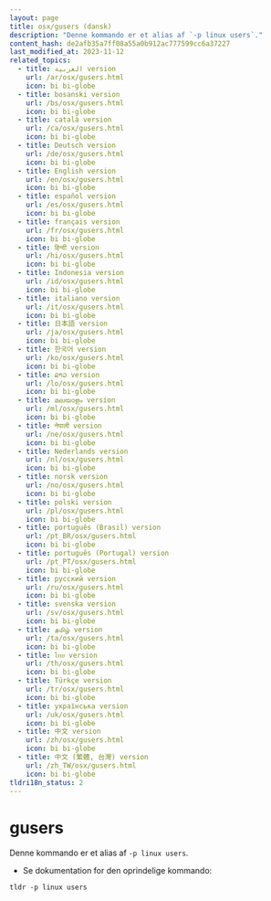 ```yaml
---
layout: page
title: osx/gusers (dansk)
description: "Denne kommando er et alias af `-p linux users`."
content_hash: de2afb35a7ff08a55a0b912ac777599cc6a37227
last_modified_at: 2023-11-12
related_topics:
  - title: العربية version
    url: /ar/osx/gusers.html
    icon: bi bi-globe
  - title: bosanski version
    url: /bs/osx/gusers.html
    icon: bi bi-globe
  - title: català version
    url: /ca/osx/gusers.html
    icon: bi bi-globe
  - title: Deutsch version
    url: /de/osx/gusers.html
    icon: bi bi-globe
  - title: English version
    url: /en/osx/gusers.html
    icon: bi bi-globe
  - title: español version
    url: /es/osx/gusers.html
    icon: bi bi-globe
  - title: français version
    url: /fr/osx/gusers.html
    icon: bi bi-globe
  - title: हिन्दी version
    url: /hi/osx/gusers.html
    icon: bi bi-globe
  - title: Indonesia version
    url: /id/osx/gusers.html
    icon: bi bi-globe
  - title: italiano version
    url: /it/osx/gusers.html
    icon: bi bi-globe
  - title: 日本語 version
    url: /ja/osx/gusers.html
    icon: bi bi-globe
  - title: 한국어 version
    url: /ko/osx/gusers.html
    icon: bi bi-globe
  - title: ລາວ version
    url: /lo/osx/gusers.html
    icon: bi bi-globe
  - title: മലയാളം version
    url: /ml/osx/gusers.html
    icon: bi bi-globe
  - title: नेपाली version
    url: /ne/osx/gusers.html
    icon: bi bi-globe
  - title: Nederlands version
    url: /nl/osx/gusers.html
    icon: bi bi-globe
  - title: norsk version
    url: /no/osx/gusers.html
    icon: bi bi-globe
  - title: polski version
    url: /pl/osx/gusers.html
    icon: bi bi-globe
  - title: português (Brasil) version
    url: /pt_BR/osx/gusers.html
    icon: bi bi-globe
  - title: português (Portugal) version
    url: /pt_PT/osx/gusers.html
    icon: bi bi-globe
  - title: русский version
    url: /ru/osx/gusers.html
    icon: bi bi-globe
  - title: svenska version
    url: /sv/osx/gusers.html
    icon: bi bi-globe
  - title: தமிழ் version
    url: /ta/osx/gusers.html
    icon: bi bi-globe
  - title: ไทย version
    url: /th/osx/gusers.html
    icon: bi bi-globe
  - title: Türkçe version
    url: /tr/osx/gusers.html
    icon: bi bi-globe
  - title: українська version
    url: /uk/osx/gusers.html
    icon: bi bi-globe
  - title: 中文 version
    url: /zh/osx/gusers.html
    icon: bi bi-globe
  - title: 中文 (繁體, 台灣) version
    url: /zh_TW/osx/gusers.html
    icon: bi bi-globe
tldri18n_status: 2
---
```

# gusers

Denne kommando er et alias af `-p linux users`.

- Se dokumentation for den oprindelige kommando:

`tldr -p linux users`
